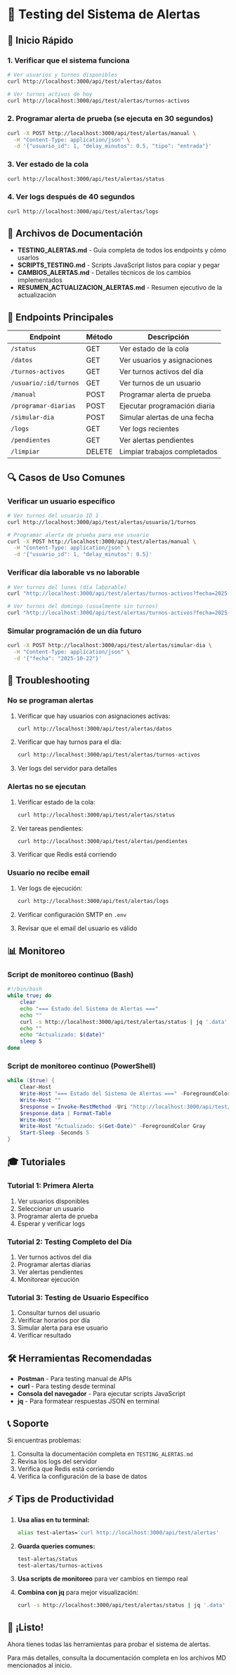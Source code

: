 # 🧪 Testing del Sistema de Alertas

## 🚀 Inicio Rápido

### 1. Verificar que el sistema funciona
```bash
# Ver usuarios y turnos disponibles
curl http://localhost:3000/api/test/alertas/datos

# Ver turnos activos de hoy
curl http://localhost:3000/api/test/alertas/turnos-activos
```

### 2. Programar alerta de prueba (se ejecuta en 30 segundos)
```bash
curl -X POST http://localhost:3000/api/test/alertas/manual \
  -H "Content-Type: application/json" \
  -d '{"usuario_id": 1, "delay_minutos": 0.5, "tipo": "entrada"}'
```

### 3. Ver estado de la cola
```bash
curl http://localhost:3000/api/test/alertas/status
```

### 4. Ver logs después de 40 segundos
```bash
curl http://localhost:3000/api/test/alertas/logs
```

## 📁 Archivos de Documentación

- **TESTING_ALERTAS.md** - Guía completa de todos los endpoints y cómo usarlos
- **SCRIPTS_TESTING.md** - Scripts JavaScript listos para copiar y pegar
- **CAMBIOS_ALERTAS.md** - Detalles técnicos de los cambios implementados
- **RESUMEN_ACTUALIZACION_ALERTAS.md** - Resumen ejecutivo de la actualización

## 🎯 Endpoints Principales

| Endpoint | Método | Descripción |
|----------|--------|-------------|
| `/status` | GET | Ver estado de la cola |
| `/datos` | GET | Ver usuarios y asignaciones |
| `/turnos-activos` | GET | Ver turnos activos del día |
| `/usuario/:id/turnos` | GET | Ver turnos de un usuario |
| `/manual` | POST | Programar alerta de prueba |
| `/programar-diarias` | POST | Ejecutar programación diaria |
| `/simular-dia` | POST | Simular alertas de una fecha |
| `/logs` | GET | Ver logs recientes |
| `/pendientes` | GET | Ver alertas pendientes |
| `/limpiar` | DELETE | Limpiar trabajos completados |

## 🔍 Casos de Uso Comunes

### Verificar un usuario específico
```bash
# Ver turnos del usuario ID 1
curl http://localhost:3000/api/test/alertas/usuario/1/turnos

# Programar alerta de prueba para ese usuario
curl -X POST http://localhost:3000/api/test/alertas/manual \
  -H "Content-Type: application/json" \
  -d '{"usuario_id": 1, "delay_minutos": 0.5}'
```

### Verificar día laborable vs no laborable
```bash
# Ver turnos del lunes (día laborable)
curl "http://localhost:3000/api/test/alertas/turnos-activos?fecha=2025-10-20"

# Ver turnos del domingo (usualmente sin turnos)
curl "http://localhost:3000/api/test/alertas/turnos-activos?fecha=2025-10-19"
```

### Simular programación de un día futuro
```bash
curl -X POST http://localhost:3000/api/test/alertas/simular-dia \
  -H "Content-Type: application/json" \
  -d '{"fecha": "2025-10-22"}'
```

## 🐛 Troubleshooting

### No se programan alertas
1. Verificar que hay usuarios con asignaciones activas:
   ```bash
   curl http://localhost:3000/api/test/alertas/datos
   ```

2. Verificar que hay turnos para el día:
   ```bash
   curl http://localhost:3000/api/test/alertas/turnos-activos
   ```

3. Ver logs del servidor para detalles

### Alertas no se ejecutan
1. Verificar estado de la cola:
   ```bash
   curl http://localhost:3000/api/test/alertas/status
   ```

2. Ver tareas pendientes:
   ```bash
   curl http://localhost:3000/api/test/alertas/pendientes
   ```

3. Verificar que Redis está corriendo

### Usuario no recibe email
1. Ver logs de ejecución:
   ```bash
   curl http://localhost:3000/api/test/alertas/logs
   ```

2. Verificar configuración SMTP en `.env`

3. Revisar que el email del usuario es válido

## 📊 Monitoreo

### Script de monitoreo continuo (Bash)
```bash
#!/bin/bash
while true; do
    clear
    echo "=== Estado del Sistema de Alertas ==="
    echo ""
    curl -s http://localhost:3000/api/test/alertas/status | jq '.data'
    echo ""
    echo "Actualizado: $(date)"
    sleep 5
done
```

### Script de monitoreo continuo (PowerShell)
```powershell
while ($true) {
    Clear-Host
    Write-Host "=== Estado del Sistema de Alertas ===" -ForegroundColor Cyan
    Write-Host ""
    $response = Invoke-RestMethod -Uri "http://localhost:3000/api/test/alertas/status"
    $response.data | Format-Table
    Write-Host ""
    Write-Host "Actualizado: $(Get-Date)" -ForegroundColor Gray
    Start-Sleep -Seconds 5
}
```

## 🎓 Tutoriales

### Tutorial 1: Primera Alerta
1. Ver usuarios disponibles
2. Seleccionar un usuario
3. Programar alerta de prueba
4. Esperar y verificar logs

### Tutorial 2: Testing Completo del Día
1. Ver turnos activos del día
2. Programar alertas diarias
3. Ver alertas pendientes
4. Monitorear ejecución

### Tutorial 3: Testing de Usuario Específico
1. Consultar turnos del usuario
2. Verificar horarios por día
3. Simular alerta para ese usuario
4. Verificar resultado

## 🛠️ Herramientas Recomendadas

- **Postman** - Para testing manual de APIs
- **curl** - Para testing desde terminal
- **Consola del navegador** - Para ejecutar scripts JavaScript
- **jq** - Para formatear respuestas JSON en terminal

## 📞 Soporte

Si encuentras problemas:
1. Consulta la documentación completa en `TESTING_ALERTAS.md`
2. Revisa los logs del servidor
3. Verifica que Redis está corriendo
4. Verifica la configuración de la base de datos

## ⚡ Tips de Productividad

1. **Usa alias en tu terminal:**
   ```bash
   alias test-alertas='curl http://localhost:3000/api/test/alertas'
   ```

2. **Guarda queries comunes:**
   ```bash
   test-alertas/status
   test-alertas/turnos-activos
   ```

3. **Usa scripts de monitoreo** para ver cambios en tiempo real

4. **Combina con jq** para mejor visualización:
   ```bash
   curl -s http://localhost:3000/api/test/alertas/status | jq '.data'
   ```

## 🎉 ¡Listo!

Ahora tienes todas las herramientas para probar el sistema de alertas. 

Para más detalles, consulta la documentación completa en los archivos MD mencionados al inicio.
